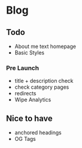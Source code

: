 # Blog

## Todo

- About me text homepage
- Basic Styles

### Pre Launch

- title + description check
- check category pages
- redirects
- Wipe Analytics

## Nice to have

- anchored headings
- OG Tags

